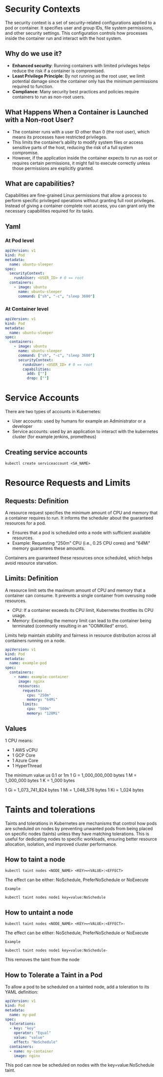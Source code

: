 # Security Contexts

The security context is a set of security-related configurations applied to a pod or container. It specifies user and group IDs, file system permissions, and other security settings. This configuration controls how processes inside the container run and interact with the host system.

## Why do we use it?

- **Enhanced security**: Running containers with limited privileges helps reduce the risk if a container is compromised.
- **Least Privilege Principle**: By not running as the root user, we limit potential damage since the container only has the minimum permissions required to function.
- **Compliance**: Many security best practices and policies require containers to run as non-root users.

## What Happens When a Container is Launched with a Non-root User?

- The container runs with a user ID other than 0 (the root user), which means its processes have restricted privileges.
- This limits the container’s ability to modify system files or access sensitive parts of the host, reducing the risk of a full system compromise.
- However, if the application inside the container expects to run as root or requires certain permissions, it might fail to execute correctly unless those permissions are explicitly granted.

## What are capabilities?

Capabilities are fine-grained Linux permissions that allow a process to perform specific privileged operations without granting full root privileges. Instead of giving a container complete root access, you can grant only the necessary capabilities required for its tasks.

## Yaml

### At Pod level

```yaml
apiVersion: v1
kind: Pod
metadata:
  name: ubuntu-sleeper
spec:
  securityContext:
    runAsUser: <USER_ID> # 0 == root
  containers:
    - image: ubuntu
      name: ubuntu-sleeper
      command: ["sh", "-c", "sleep 3600"]
```

### At Container level

```yaml
apiVersion: v1
kind: Pod
metadata:
  name: ubuntu-sleeper
spec:
  containers:
    - image: ubuntu
      name: ubuntu-sleeper
      command: ["sh", "-c", "sleep 3600"]
      securityContext:
        runAsUser: <USER_ID> # 0 == root
        capabilities:
          add: [""]
          drop: [""]
```

# Service Accounts

There are two types of accounts in Kubernetes:

- User accounts: used by humans for example an Administrator or a developer
- Service accounts: used by an application to interact with the kubernetes cluster (for example jenkins, prometheus)

## Creating service accounts

```shell
kubectl create serviceaccount <SA_NAME>
```

# Resource Requests and Limits

## Requests: Definition

A resource request specifies the minimum amount of CPU and memory that a container requires to run. It informs the scheduler about the guaranteed resources for a pod.

- Ensures that a pod is scheduled onto a node with sufficient available resources.
- Example: Requesting "250m" CPU (i.e., 0.25 CPU cores) and "64Mi" memory guarantees these amounts.

Containers are guaranteed these resources once scheduled, which helps avoid resource starvation.

## Limits: Definition

A resource limit sets the maximum amount of CPU and memory that a container can consume. It prevents a single container from overusing node resources.

- CPU: If a container exceeds its CPU limit, Kubernetes throttles its CPU usage.
- Memory: Exceeding the memory limit can lead to the container being terminated (commonly resulting in an "OOMKilled" error).

Limits help maintain stability and fairness in resource distribution across all containers running on a node.

```yaml
apiVersion: v1
kind: Pod
metadata:
  name: example-pod
spec:
  containers:
    - name: example-container
      image: nginx
      resources:
        requests:
          cpu: "250m"
          memory: "64Mi"
        limits:
          cpu: "500m"
          memory: "128Mi"
```

## Values

1 CPU means:

- 1 AWS vCPU
- 1 GCP Core
- 1 Azure Core
- 1 HyperThread

The minimum value us 0.1 or 1m
1 G = 1_000_000_000 bytes
1 M = 1_000_000 bytes
1 K = 1_000 bytes

1 Gi = 1_073_741_824 bytes
1 Mi = 1_048_576 bytes
1 Ki = 1_024 bytes

# Taints and tolerations

Taints and tolerations in Kubernetes are mechanisms that control how pods are scheduled on nodes by preventing unwanted pods from being placed on specific nodes (taints) unless they have matching tolerations. This is useful for dedicating nodes to specific workloads, ensuring better resource allocation, isolation, and improved cluster performance.

## How to taint a node

```shell
kubectl taint nodes <NODE_NAME> <KEY>=<VALUE>:<EFFECT>
```

The effect can be either: NoSchedule, PreferNoSchedule or NoExecute

`Example`
```shell
kubectl taint nodes node1 key=value:NoSchedule
```

## How to untaint a node

```shell
kubectl taint nodes <NODE_NAME> <KEY>=<VALUE>:<EFFECT>-
```

The effect can be either: NoSchedule, PreferNoSchedule or NoExecute

`Example`
```shell
kubectl taint nodes node1 key=value:NoSchedule-
```

This removes the taint from the node


## How to Tolerate a Taint in a Pod

To allow a pod to be scheduled on a tainted node, add a toleration to its YAML definition:

```yaml
apiVersion: v1
kind: Pod
metadata:
  name: my-pod
spec:
  tolerations:
  - key: "key"
    operator: "Equal"
    value: "value"
    effect: "NoSchedule"
  containers:
  - name: my-container
    image: nginx
```
This pod can now be scheduled on nodes with the key=value:NoSchedule taint.